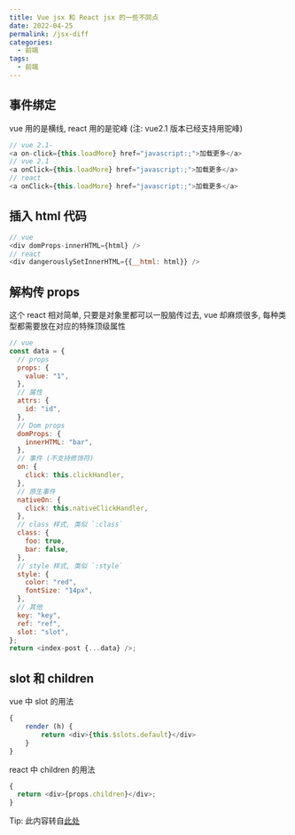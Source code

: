 ```yaml
---
title: Vue jsx 和 React jsx 的一些不同点
date: 2022-04-25
permalink: /jsx-diff
categories:
  - 前端
tags:
  - 前端
---
```


## 事件绑定

vue 用的是横线, react 用的是驼峰 (注: vue2.1 版本已经支持用驼峰)

```js
// vue 2.1-
<a on-click={this.loadMore} href="javascript:;">加载更多</a>
// vue 2.1
<a onClick={this.loadMore} href="javascript:;">加载更多</a>
// react
<a onClick={this.loadMore} href="javascript:;">加载更多</a>
```

## 插入 html 代码

```js
// vue
<div domProps-innerHTML={html} />
// react
<div dangerouslySetInnerHTML={{__html: html}} />
```

## 解构传 props

这个 react 相对简单, 只要是对象里都可以一股脑传过去, vue 却麻烦很多, 每种类型都需要放在对应的特殊顶级属性

```js
// vue
const data = {
  // props
  props: {
    value: "1",
  },
  // 属性
  attrs: {
    id: "id",
  },
  // Dom props
  domProps: {
    innerHTML: "bar",
  },
  // 事件 (不支持修饰符)
  on: {
    click: this.clickHandler,
  },
  // 原生事件
  nativeOn: {
    click: this.nativeClickHandler,
  },
  // class 样式, 类似 `:class`
  class: {
    foo: true,
    bar: false,
  },
  // style 样式, 类似 `:style`
  style: {
    color: "red",
    fontSize: "14px",
  },
  // 其他
  key: "key",
  ref: "ref",
  slot: "slot",
};
return <index-post {...data} />;
```

## slot 和 children

vue 中 slot 的用法

```js
{
    render (h) {
        return <div>{this.$slots.default}</div>
    }
}
```

react 中 children 的用法

```js
{
  return <div>{props.children}</div>;
}
```

Tip: 此内容转自[此处](https://mmxiaowu.com/article/584824c1d4352863efb55471)
